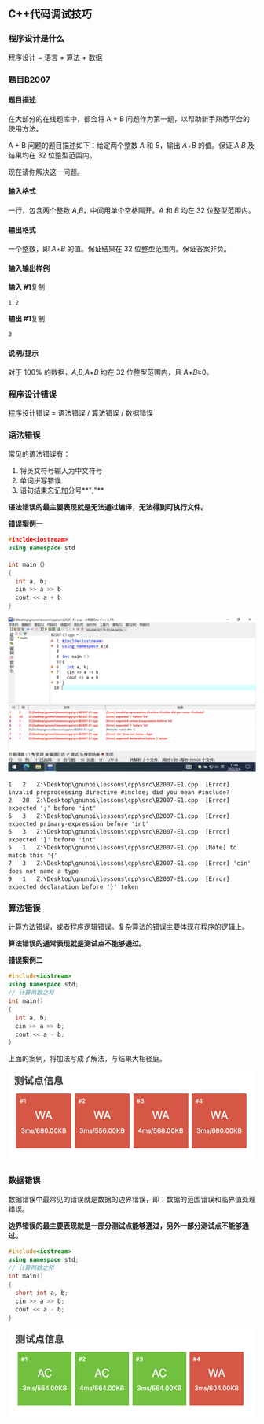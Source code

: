 ## C++代码调试技巧

### 程序设计是什么

程序设计 = 语言 + 算法 + 数据

### 题目B2007

#### 题目描述

在大部分的在线题库中，都会将 A + B 问题作为第一题，以帮助新手熟悉平台的使用方法。

A + B 问题的题目描述如下：给定两个整数 *A* 和 *B*，输出 *A*+*B* 的值。保证 *A*,*B* 及结果均在 32 位整型范围内。

现在请你解决这一问题。

#### 输入格式

一行，包含两个整数 *A*,*B*，中间用单个空格隔开。*A* 和 *B* 均在 32 位整型范围内。

#### 输出格式

一个整数，即 *A*+*B* 的值。保证结果在 32 位整型范围内。保证答案非负。

#### 输入输出样例

**输入 #1**复制

```
1 2
```

**输出 #1**复制

```
3
```

#### 说明/提示

对于 100% 的数据，*A*,*B*,*A*+*B* 均在 32 位整型范围内，且 *A*+*B*≥0。

### 程序设计错误

程序设计错误 = 语法错误 / 算法错误 / 数据错误

### 语法错误

常见的语法错误有：

1. 将英文符号输入为中文符号
2. 单词拼写错误
3. 语句结束忘记加分号**";"**

**语法错误的最主要表现就是无法通过编译，无法得到可执行文件。**

**错误案例一**

```cpp
#inclde<iostream>
using namespace std

int main（）
{
  int a, b;
  cin >> a >> b
  cout << a + b
}
```

![C++语法错误调试](png/C++语法错误调试.png)

```
1	2	Z:\Desktop\gnunoi\lessons\cpp\src\B2007-E1.cpp	[Error] invalid preprocessing directive #inclde; did you mean #include?
2	20	Z:\Desktop\gnunoi\lessons\cpp\src\B2007-E1.cpp	[Error] expected ';' before 'int'
6	3	Z:\Desktop\gnunoi\lessons\cpp\src\B2007-E1.cpp	[Error] expected primary-expression before 'int'
6	3	Z:\Desktop\gnunoi\lessons\cpp\src\B2007-E1.cpp	[Error] expected '}' before 'int'
5	1	Z:\Desktop\gnunoi\lessons\cpp\src\B2007-E1.cpp	[Note] to match this '{'
7	3	Z:\Desktop\gnunoi\lessons\cpp\src\B2007-E1.cpp	[Error] 'cin' does not name a type
9	1	Z:\Desktop\gnunoi\lessons\cpp\src\B2007-E1.cpp	[Error] expected declaration before '}' token
```



### 算法错误

计算方法错误，或者程序逻辑错误。复杂算法的错误主要体现在程序的逻辑上。

**算法错误的通常表现就是测试点不能够通过。**

**错误案例二**

```cpp
#include<iostream>
using namespace std;
// 计算两数之和
int main()
{
  int a, b;
  cin >> a >> b;
  cout << a - b;
}
```

上面的案例，将加法写成了解法，与结果大相径庭。

![C++算法错误调试](png/C++算法错误调试.png)

### 数据错误

数据错误中最常见的错误就是数据的边界错误，即：数据的范围错误和临界值处理错误。

**边界错误的最主要表现就是一部分测试点能够通过，另外一部分测试点不能够通过。**

```cpp
#include<iostream>
using namespace std;
// 计算两数之和
int main()
{
  short int a, b;
  cin >> a >> b;
  cout << a - b;
}
```

![C++数据错误调试](png/C++数据错误调试.png)
